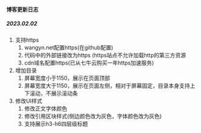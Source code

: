 #### 博客更新日志

##### 2023.02.02
1. 支持https
    1. wangyn.net配置https(在github配置)
    2. 代码中的外部链接改为https (https站点不允许加载http的第三方资源
    3. cdn域名配置https(已从七牛云购买一年https加速服务)
2. 增加目录
    1. 屏幕宽度小于1150，展示在页面顶部
    2. 屏幕宽度大于1150，展示在页面左侧，相对于屏幕固定，目录本身支持上下滚动，不展示滚动条
3. 修改UI样式
    1. 修改正文字体颜色
    2. 修改引用区块样式(侧边颜色改为灰色，字体颜色改为灰色)
    3. 支持展示h3-h6四层级标题
